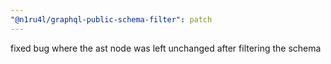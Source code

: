 ```yaml
---
"@n1ru4l/graphql-public-schema-filter": patch
---
```


fixed bug where the ast node was left unchanged after filtering the schema
